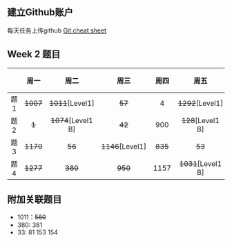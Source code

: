 ## 建立Github账户

每天任务上传github [Git cheat sheet](https://education.github.com/git-cheat-sheet-education.pdf)

## Week 2 题目
|       | 周一    | 周二    |  周三 |   周四 |   周五 | 周六 |  周日 |
| :----:| :----: | :----: |:----: |:----: |:----: |:----:|:----: |
| 题1   |  ~~1007~~   | ~~1011~~[Level1]  | ~~57~~    |  4    |  ~~1292~~[Level1]  | ~~34~~   | ~~560~~  | 
| 题2   |  ~~1~~   | ~~1074~~[Level1 B]  | ~~42~~   |  900   |  ~~128~~[Level1 B]  | ~~729~~[Level1]   | ~~31~~  | 
| 题3   |  ~~1170~~   | ~~56~~  | ~~1146~~[Level1]    |  ~~835~~    |  ~~53~~  | ~~85~~[Level1]   | ~~792~~  | 
| 题4   |  ~~1277~~   | ~~380~~  | ~~950~~    |  1157    |  ~~1031~~[Level1 B]  | ~~33~~[B]   | 849  | 

## 附加关联题目

- 1011：~~560~~
- 380: 381
- 33: 81 153 154
